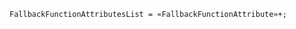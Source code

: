 <!-- This file is generated automatically by infrastructure scripts. Please don't edit by hand. -->

```{ .ebnf .slang-ebnf #FallbackFunctionAttributesList }
FallbackFunctionAttributesList = «FallbackFunctionAttribute»+;
```
